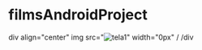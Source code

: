 # filmsAndroidProject


div align="center"
img src="![tela1](https://user-images.githubusercontent.com/79876042/140573094-f84fb4cf-43eb-4b3a-9b9a-637632aa5855.png)" width="0px" /
/div
